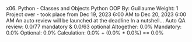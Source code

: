 x06. Python - Classes and Objects
Python
OOP
 By: Guillaume
 Weight: 1
 Project over - took place from Dec 19, 2023 6:00 AM to Dec 20, 2023 6:00 AM
 An auto review will be launched at the deadline
In a nutshell…
Auto QA review: 0.0/77 mandatory & 0.0/63 optional
Altogether:  0.0%
Mandatory: 0.0%
Optional: 0.0%
Calculation:  0.0% + (0.0% * 0.0%)  == 0.0%
